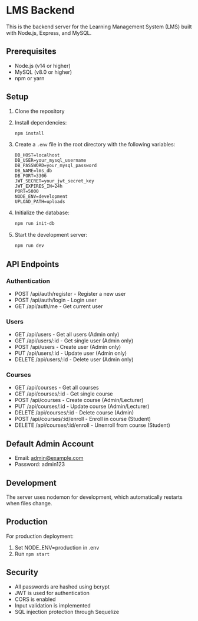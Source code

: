 # LMS Backend

This is the backend server for the Learning Management System (LMS) built with Node.js, Express, and MySQL.

## Prerequisites

- Node.js (v14 or higher)
- MySQL (v8.0 or higher)
- npm or yarn

## Setup

1. Clone the repository
2. Install dependencies:
   ```bash
   npm install
   ```

3. Create a `.env` file in the root directory with the following variables:
   ```
   DB_HOST=localhost
   DB_USER=your_mysql_username
   DB_PASSWORD=your_mysql_password
   DB_NAME=lms_db
   DB_PORT=3306
   JWT_SECRET=your_jwt_secret_key
   JWT_EXPIRES_IN=24h
   PORT=5000
   NODE_ENV=development
   UPLOAD_PATH=uploads
   ```

4. Initialize the database:
   ```bash
   npm run init-db
   ```

5. Start the development server:
   ```bash
   npm run dev
   ```

## API Endpoints

### Authentication
- POST /api/auth/register - Register a new user
- POST /api/auth/login - Login user
- GET /api/auth/me - Get current user

### Users
- GET /api/users - Get all users (Admin only)
- GET /api/users/:id - Get single user (Admin only)
- POST /api/users - Create user (Admin only)
- PUT /api/users/:id - Update user (Admin only)
- DELETE /api/users/:id - Delete user (Admin only)

### Courses
- GET /api/courses - Get all courses
- GET /api/courses/:id - Get single course
- POST /api/courses - Create course (Admin/Lecturer)
- PUT /api/courses/:id - Update course (Admin/Lecturer)
- DELETE /api/courses/:id - Delete course (Admin)
- POST /api/courses/:id/enroll - Enroll in course (Student)
- DELETE /api/courses/:id/enroll - Unenroll from course (Student)

## Default Admin Account
- Email: admin@example.com
- Password: admin123

## Development

The server uses nodemon for development, which automatically restarts when files change.

## Production

For production deployment:
1. Set NODE_ENV=production in .env
2. Run `npm start`

## Security

- All passwords are hashed using bcrypt
- JWT is used for authentication
- CORS is enabled
- Input validation is implemented
- SQL injection protection through Sequelize 
